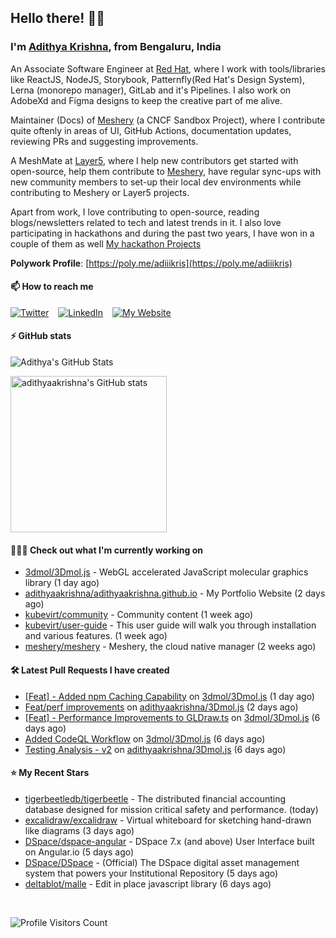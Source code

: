 ## Hello there! 👋🏻
  
### I'm [Adithya Krishna](https://adithyaakrishna.github.io/), from <b>Bengaluru, India</b></br>

An Associate Software Engineer at [Red Hat](https://www.redhat.com), where I work with tools/libraries like ReactJS, NodeJS, Storybook, Patternfly(Red Hat's Design System), Lerna (monorepo manager), GitLab and it's Pipelines. I also work on AdobeXd and Figma designs to keep the creative part of me alive.

Maintainer (Docs) of [Meshery](https://github.com/meshery) (a CNCF Sandbox Project), where I contribute quite oftenly in areas of UI, GitHub Actions, documentation updates, reviewing PRs and suggesting improvements.

A MeshMate at [Layer5](https://layer5.io), where I help new contributors get started with open-source, help them contribute to [Meshery](https://github.com/meshery), have regular sync-ups with new community members to set-up their local dev environments while contributing to Meshery or Layer5 projects.

Apart from work, I love contributing to open-source, reading blogs/newsletters related to tech and latest trends in it. I also love participating in hackathons and during the past two years, I have won in a couple of them as well [My hackathon Projects](http://bit.ly/adikris-hackathons)

**Polywork Profile**: [https://poly.me/adiiikris](https://poly.me/adiiikris)

#### 📫 How to reach me

[![Twitter](https://img.shields.io/badge/-@adii_kris-%231DA1F2?style=for-the-badge&logo=twitter&logoColor=ffffff)](https://twitter.com/adii_kris) &ensp;
[![LinkedIn](https://img.shields.io/badge/-Adithya%20Krishna-%230A67C3?style=for-the-badge&logo=linkedin&logoColor=ffffff)](https://www.linkedin.com/in/adiiikris/) &ensp;
[![My Website](https://img.shields.io/badge/-My%20Website-%230A67C3?style=for-the-badge)](https://adithyaakrishna.github.io/)


#### ⚡️ GitHub stats

![Adithya's GitHub Stats](https://github-readme-stats.vercel.app/api?username=adithyaakrishna&show_icons=true&hide_border=true&title_color=fff&icon_color=79ff97&text_color=9f9f9f&bg_color=151515)


<a href="https://quine.sh/profile/adithyaakrishna"><img src="https://stats.quine.sh/adithyaakrishna/github?simple=true" alt="adithyaakrishna's GitHub stats" width="250px"></a>

#### 🧑🏻‍💻 Check out what I'm currently working on

- [3dmol/3Dmol.js](https://github.com/3dmol/3Dmol.js) - WebGL accelerated JavaScript molecular graphics library (1 day ago)
- [adithyaakrishna/adithyaakrishna.github.io](https://github.com/adithyaakrishna/adithyaakrishna.github.io) - My Portfolio Website (2 days ago)
- [kubevirt/community](https://github.com/kubevirt/community) - Community content (1 week ago)
- [kubevirt/user-guide](https://github.com/kubevirt/user-guide) - This user guide will walk you through installation and various features. (1 week ago)
- [meshery/meshery](https://github.com/meshery/meshery) - Meshery, the cloud native manager (2 weeks ago)

#### 🛠 Latest Pull Requests I have created

- [[Feat] - Added npm Caching Capability](https://github.com/3dmol/3Dmol.js/pull/667) on [3dmol/3Dmol.js](https://github.com/3dmol/3Dmol.js) (1 day ago)
- [Feat/perf improvements](https://github.com/adithyaakrishna/3Dmol.js/pull/3) on [adithyaakrishna/3Dmol.js](https://github.com/adithyaakrishna/3Dmol.js) (2 days ago)
- [[Feat] - Performance Improvements to GLDraw.ts](https://github.com/3dmol/3Dmol.js/pull/662) on [3dmol/3Dmol.js](https://github.com/3dmol/3Dmol.js) (6 days ago)
- [Added CodeQL Workflow](https://github.com/3dmol/3Dmol.js/pull/659) on [3dmol/3Dmol.js](https://github.com/3dmol/3Dmol.js) (6 days ago)
- [Testing Analysis - v2](https://github.com/adithyaakrishna/3Dmol.js/pull/2) on [adithyaakrishna/3Dmol.js](https://github.com/adithyaakrishna/3Dmol.js) (6 days ago)

#### ⭐ My Recent Stars

- [tigerbeetledb/tigerbeetle](https://github.com/tigerbeetledb/tigerbeetle) - The distributed financial accounting database designed for mission critical safety and performance. (today)
- [excalidraw/excalidraw](https://github.com/excalidraw/excalidraw) - Virtual whiteboard for sketching hand-drawn like diagrams (3 days ago)
- [DSpace/dspace-angular](https://github.com/DSpace/dspace-angular) - DSpace 7.x (and above) User Interface built on Angular.io (5 days ago)
- [DSpace/DSpace](https://github.com/DSpace/DSpace) - (Official) The DSpace digital asset management system that powers your Institutional Repository (5 days ago)
- [deltablot/malle](https://github.com/deltablot/malle) - Edit in place javascript library (6 days ago)

<br> 

![Profile Visitors Count](https://profile-counter.glitch.me/adithyaakrishna/count.svg)
